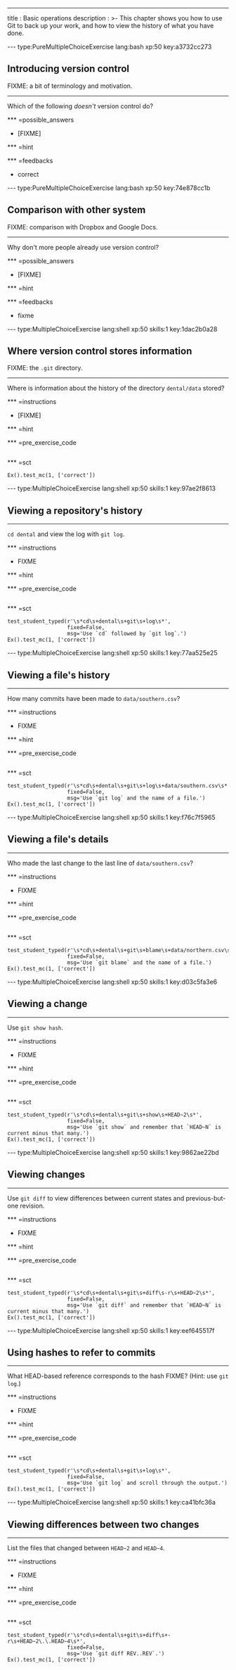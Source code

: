 ---
title       : Basic operations
description : >-
  This chapter shows you how to use Git to back up your work, and how
  to view the history of what you have done.

--- type:PureMultipleChoiceExercise lang:bash xp:50 key:a3732cc273
## Introducing version control

FIXME: a bit of terminology and motivation.

<hr>

Which of the following *doesn't* version control do?

*** =possible_answers
- [FIXME]

*** =hint

*** =feedbacks
- correct

--- type:PureMultipleChoiceExercise lang:bash xp:50 key:74e878cc1b
## Comparison with other system

FIXME: comparison with Dropbox and Google Docs.

<hr>

Why don't more people already use version control?

*** =possible_answers
- [FIXME]

*** =hint

*** =feedbacks
- fixme

--- type:MultipleChoiceExercise lang:shell xp:50 skills:1 key:1dac2b0a28
## Where version control stores information

FIXME: the `.git` directory.

<hr>

Where is information about the history of the directory `dental/data` stored?

*** =instructions
- [FIXME]

*** =hint

*** =pre_exercise_code
```{shell}

```

*** =sct
```{python}
Ex().test_mc(1, ['correct'])
```

--- type:MultipleChoiceExercise lang:shell xp:50 skills:1 key:97ae2f8613
## Viewing a repository's history

<hr>

`cd dental` and view the log with `git log`.

*** =instructions
- FIXME

*** =hint

*** =pre_exercise_code
```{shell}

```

*** =sct
```{python}
test_student_typed(r'\s*cd\s+dental\s+git\s+log\s*',
                   fixed=False,
                   msg='Use `cd` followed by `git log`.')
Ex().test_mc(1, ['correct'])
```

--- type:MultipleChoiceExercise lang:shell xp:50 skills:1 key:77aa525e25
## Viewing a file's history

<hr>

How many commits have been made to `data/southern.csv`?

*** =instructions
- FIXME

*** =hint

*** =pre_exercise_code
```{shell}

```

*** =sct
```{python}
test_student_typed(r'\s*cd\s+dental\s+git\s+log\s+data/southern.csv\s*',
                   fixed=False,
                   msg='Use `git log` and the name of a file.')
Ex().test_mc(1, ['correct'])
```

--- type:MultipleChoiceExercise lang:shell xp:50 skills:1 key:f76c7f5965
## Viewing a file's details

<hr>

Who made the last change to the last line of `data/southern.csv`?

*** =instructions
- FIXME

*** =hint

*** =pre_exercise_code
```{shell}

```

*** =sct
```{python}
test_student_typed(r'\s*cd\s+dental\s+git\s+blame\s+data/northern.csv\s*',
                   fixed=False,
                   msg='Use `git blame` and the name of a file.')
Ex().test_mc(1, ['correct'])
```

--- type:MultipleChoiceExercise lang:shell xp:50 skills:1 key:d03c5fa3e6
## Viewing a change

<hr>

Use `git show hash`.

*** =instructions
- FIXME

*** =hint

*** =pre_exercise_code
```{shell}

```

*** =sct
```{python}
test_student_typed(r'\s*cd\s+dental\s+git\s+show\s+HEAD~2\s*',
                   fixed=False,
                   msg='Use `git show` and remember that `HEAD~N` is current minus that many.')
Ex().test_mc(1, ['correct'])
```

--- type:MultipleChoiceExercise lang:shell xp:50 skills:1 key:9862ae22bd
## Viewing changes

<hr>

Use `git diff` to view differences between current states and previous-but-one revision.

*** =instructions
- FIXME

*** =hint

*** =pre_exercise_code
```{shell}

```

*** =sct
```{python}
test_student_typed(r'\s*cd\s+dental\s+git\s+diff\s-r\s+HEAD~2\s*',
                   fixed=False,
                   msg='Use `git diff` and remember that `HEAD~N` is current minus that many.')
Ex().test_mc(1, ['correct'])
```

--- type:MultipleChoiceExercise lang:shell xp:50 skills:1 key:eef645517f
## Using hashes to refer to commits

<hr>

What HEAD-based reference corresponds to the hash FIXME?
(Hint: use `git log`.)

*** =instructions
- FIXME

*** =hint

*** =pre_exercise_code
```{shell}

```

*** =sct
```{python}
test_student_typed(r'\s*cd\s+dental\s+git\s+log\s*',
                   fixed=False,
                   msg='Use `git log` and scroll through the output.')
Ex().test_mc(1, ['correct'])
```

--- type:MultipleChoiceExercise lang:shell xp:50 skills:1 key:ca41bfc36a
## Viewing differences between two changes

<hr>

List the files that changed between `HEAD~2` and `HEAD~4`.

*** =instructions
- FIXME

*** =hint

*** =pre_exercise_code
```{shell}

```

*** =sct
```{python}
test_student_typed(r'\s*cd\s+dental\s+git\s+diff\s+-r\s+HEAD~2\.\.HEAD~4\s*',
                   fixed=False,
                   msg='Use `git diff REV..REV`.')
Ex().test_mc(1, ['correct'])
```
